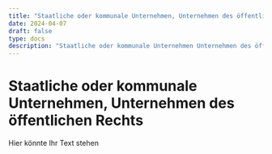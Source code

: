 ```yaml
---
title: "Staatliche oder kommunale Unternehmen, Unternehmen des öffentlichen Rechts"
date: 2024-04-07
draft: false
type: docs
description: "Staatliche oder kommunale Unternehmen Unternehmen des öffentlichen Rechts"
---
```


# Staatliche oder kommunale Unternehmen, Unternehmen des öffentlichen Rechts

Hier könnte Ihr Text stehen